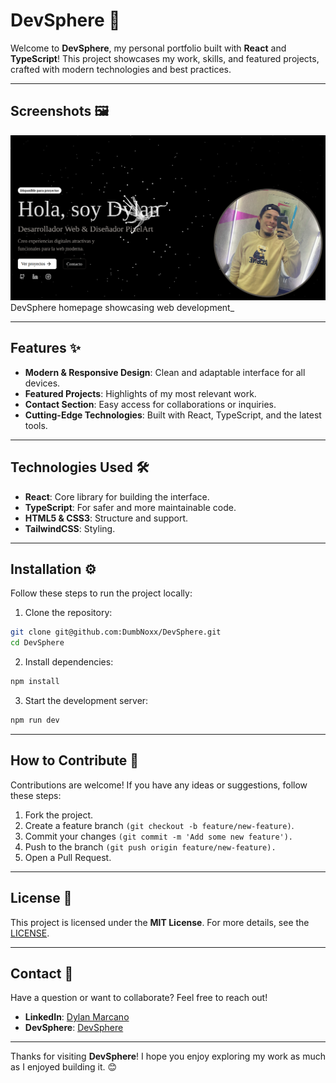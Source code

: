 # DevSphere 🚀

Welcome to **DevSphere**, my personal portfolio built with **React** and **TypeScript**! This project showcases my work, skills, and featured projects, crafted with modern technologies and best practices.

---

## Screenshots 🖼️

![Screenshot](./src/assets/images/png/sspage2.png)  
DevSphere homepage showcasing web development_

---

## Features ✨

- **Modern & Responsive Design**: Clean and adaptable interface for all devices.
- **Featured Projects**: Highlights of my most relevant work.
- **Contact Section**: Easy access for collaborations or inquiries.
- **Cutting-Edge Technologies**: Built with React, TypeScript, and the latest tools.

---

## Technologies Used 🛠️

- **React**: Core library for building the interface.
- **TypeScript**: For safer and more maintainable code.
- **HTML5 & CSS3**: Structure and support.
- **TailwindCSS**: Styling.

---

## Installation ⚙️

Follow these steps to run the project locally:

1. Clone the repository:

```bash
git clone git@github.com:DumbNoxx/DevSphere.git
cd DevSphere
```

2. Install dependencies:

```bash
npm install
```

3. Start the development server:
```bash
npm run dev
```
---

## How to Contribute 🤝

Contributions are welcome! If you have any ideas or suggestions, follow these steps:

1. Fork the project.
2. Create a feature branch `(git checkout -b feature/new-feature)`.
3. Commit your changes `(git commit -m 'Add some new feature').`
4. Push to the branch `(git push origin feature/new-feature).`
5. Open a Pull Request.

---

## License 📄

This project is licensed under the **MIT License**. For more details, see the [LICENSE](LICENSE).

---

## Contact 📧

Have a question or want to collaborate? Feel free to reach out!

- **LinkedIn**: [Dylan Marcano](https://www.linkedin.com/in/dylan-marcano-994205266)
- **DevSphere**: [DevSphere](https://nxus-dev-sphere.vercel.app/)

---

Thanks for visiting **DevSphere**! I hope you enjoy exploring my work as much as I enjoyed building it. 😊
